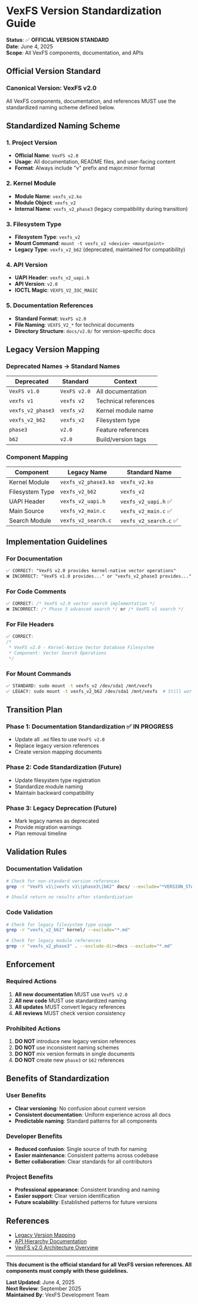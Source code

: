 # VexFS Version Standardization Guide

**Status**: ✅ **OFFICIAL VERSION STANDARD**  
**Date**: June 4, 2025  
**Scope**: All VexFS components, documentation, and APIs

## Official Version Standard

### **Canonical Version: VexFS v2.0**

All VexFS components, documentation, and references MUST use the standardized naming scheme defined below.

## Standardized Naming Scheme

### **1. Project Version**
- **Official Name**: `VexFS v2.0`
- **Usage**: All documentation, README files, and user-facing content
- **Format**: Always include "v" prefix and major.minor format

### **2. Kernel Module**
- **Module Name**: `vexfs_v2.ko`
- **Module Object**: `vexfs_v2`
- **Internal Name**: `vexfs_v2_phase3` (legacy compatibility during transition)

### **3. Filesystem Type**
- **Filesystem Type**: `vexfs_v2`
- **Mount Command**: `mount -t vexfs_v2 <device> <mountpoint>`
- **Legacy Type**: `vexfs_v2_b62` (deprecated, maintained for compatibility)

### **4. API Version**
- **UAPI Header**: `vexfs_v2_uapi.h`
- **API Version**: `v2.0`
- **IOCTL Magic**: `VEXFS_V2_IOC_MAGIC`

### **5. Documentation References**
- **Standard Format**: `VexFS v2.0`
- **File Naming**: `VEXFS_V2_*` for technical documents
- **Directory Structure**: `docs/v2.0/` for version-specific docs

## Legacy Version Mapping

### **Deprecated Names → Standard Names**

| **Deprecated** | **Standard** | **Context** |
|----------------|--------------|-------------|
| `VexFS v1.0` | `VexFS v2.0` | All documentation |
| `vexfs v1` | `vexfs v2` | Technical references |
| `vexfs_v2_phase3` | `vexfs_v2` | Kernel module name |
| `vexfs_v2_b62` | `vexfs_v2` | Filesystem type |
| `phase3` | `v2.0` | Feature references |
| `b62` | `v2.0` | Build/version tags |

### **Component Mapping**

| **Component** | **Legacy Name** | **Standard Name** |
|---------------|-----------------|-------------------|
| Kernel Module | `vexfs_v2_phase3.ko` | `vexfs_v2.ko` |
| Filesystem Type | `vexfs_v2_b62` | `vexfs_v2` |
| UAPI Header | `vexfs_v2_uapi.h` | `vexfs_v2_uapi.h` ✅ |
| Main Source | `vexfs_v2_main.c` | `vexfs_v2_main.c` ✅ |
| Search Module | `vexfs_v2_search.c` | `vexfs_v2_search.c` ✅ |

## Implementation Guidelines

### **For Documentation**
```markdown
✅ CORRECT: "VexFS v2.0 provides kernel-native vector operations"
❌ INCORRECT: "VexFS v1.0 provides..." or "vexfs_v2_phase3 provides..."
```

### **For Code Comments**
```c
✅ CORRECT: /* VexFS v2.0 vector search implementation */
❌ INCORRECT: /* Phase 3 advanced search */ or /* VexFS v1 search */
```

### **For File Headers**
```c
✅ CORRECT: 
/*
 * VexFS v2.0 - Kernel-Native Vector Database Filesystem
 * Component: Vector Search Operations
 */
```

### **For Mount Commands**
```bash
✅ STANDARD: sudo mount -t vexfs_v2 /dev/sda1 /mnt/vexfs
✅ LEGACY: sudo mount -t vexfs_v2_b62 /dev/sda1 /mnt/vexfs  # Still works
```

## Transition Plan

### **Phase 1: Documentation Standardization** ✅ **IN PROGRESS**
- Update all `.md` files to use `VexFS v2.0`
- Replace legacy version references
- Create version mapping documents

### **Phase 2: Code Standardization** (Future)
- Update filesystem type registration
- Standardize module naming
- Maintain backward compatibility

### **Phase 3: Legacy Deprecation** (Future)
- Mark legacy names as deprecated
- Provide migration warnings
- Plan removal timeline

## Validation Rules

### **Documentation Validation**
```bash
# Check for non-standard version references
grep -r "VexFS v1\|vexfs v1\|phase3\|b62" docs/ --exclude="*VERSION_STANDARDIZATION.md" --exclude="*LEGACY_VERSION_MAPPING.md"

# Should return no results after standardization
```

### **Code Validation**
```bash
# Check for legacy filesystem type usage
grep -r "vexfs_v2_b62" kernel/ --exclude="*.md"

# Check for legacy module references
grep -r "vexfs_v2_phase3" . --exclude-dir=docs --exclude="*.md"
```

## Enforcement

### **Required Actions**
1. **All new documentation** MUST use `VexFS v2.0`
2. **All new code** MUST use standardized naming
3. **All updates** MUST convert legacy references
4. **All reviews** MUST check version consistency

### **Prohibited Actions**
1. **DO NOT** introduce new legacy version references
2. **DO NOT** use inconsistent naming schemes
3. **DO NOT** mix version formats in single documents
4. **DO NOT** create new `phase3` or `b62` references

## Benefits of Standardization

### **User Benefits**
- **Clear versioning**: No confusion about current version
- **Consistent documentation**: Uniform experience across all docs
- **Predictable naming**: Standard patterns for all components

### **Developer Benefits**
- **Reduced confusion**: Single source of truth for naming
- **Easier maintenance**: Consistent patterns across codebase
- **Better collaboration**: Clear standards for all contributors

### **Project Benefits**
- **Professional appearance**: Consistent branding and naming
- **Easier support**: Clear version identification
- **Future scalability**: Established patterns for future versions

## References

- [Legacy Version Mapping](LEGACY_VERSION_MAPPING.md)
- [API Hierarchy Documentation](API_HIERARCHY.md)
- [VexFS v2.0 Architecture Overview](VEXFS_V2_FLOATING_POINT_ARCHITECTURE.md)

---

**This document is the official standard for all VexFS version references. All components must comply with these guidelines.**

**Last Updated**: June 4, 2025  
**Next Review**: September 2025  
**Maintained By**: VexFS Development Team